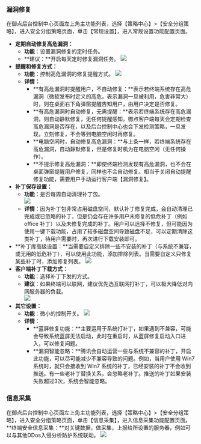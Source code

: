 ### 漏洞修复
在御点后台控制中心页面左上角主功能列表，选择【策略中心】>【安全分组策略】，进入安全分组策略页面，单击【常规设置】，进入常规设置功能配置页面。
- **定期自动修复高危漏洞：**
	- **功能**：设置漏洞修复的定时任务。  
	- **建议：**开启每天定时修复漏洞任务。
	![](https://main.qcloudimg.com/raw/49318c9be42f725f46d050e7632bcff5.png) 
- **提醒和修复方式：**
	- **功能**：控制高危漏洞的修复提醒方式。
	![](https://main.qcloudimg.com/raw/bece38a433703a42c18c6ac5febbca6d.png)  
	- **详情：**
		- **有高危漏洞时提醒用户，不自动修复：**表示若终端系统存在高危漏洞（微软发布时定义的高危，表示漏洞一旦被利用，危害非常大）时，则在桌面右下角弹窗提醒告知用户，由用户决定是否修复。
		- **有高危漏洞时自动修复，无需提醒：**表示若终端系统存在高危漏洞，则自动静默修复，无任何提醒感知。御点客户端每天会定期检查高危漏洞是否存在，以及后台控制中心也会下发检测策略，一旦发现，立刻修复，不会等到电脑空闲时再修复。
		- **电脑空闲时，自动修复高危漏洞：**与上条一样，若终端系统存在高危漏洞，自动静默修复，但是修复时机为在电脑空闲（无任何操作）。
		- **不提示修复高危漏洞：**即使终端检测发现有高危漏洞，也不会在桌面弹窗提醒用户修复，同样也不会自动修复。相当于关闭自动提醒修复功能，需要用户手动运行客户端【漏洞修复】。
- **补丁保存设置：**
	- **功能**：是否每周自动清理补丁包。  
	![](https://main.qcloudimg.com/raw/fbf7e905bf6579aa465a4d57ef298eff.png)
	- **详情**：因为补丁包非常占用磁盘空间，默认补丁修复完成，会自动清理已完成或已忽略的补丁，但是仍会存在许多用户未修复的低危补丁（例如 office 补丁）以及未修复完成的补丁。用户可以选择不修复，但可能因为使用一键下载功能，占用了较多磁盘空间导致磁盘不足，可以定期清除这类补丁，待用户需要时，再次进行下载安装即可。
- **补丁库高级设置：**当需要自定义排除一些不安装的补丁（与系统不兼容，或无用的低危补丁），可以使用此功能，添加排除列表。当需要自定义只修复某些补丁时，添加修复列表。
![](https://main.qcloudimg.com/raw/b8dc2024a1d91905e6797cfe17c6313b.png)  
- **客户端补丁下载方式：**
	- **功能**：选择补丁下发的方式。  
	- **建议**：如果终端可以联网，建议优先选互联网打补丁，可以极大降低对内网服务器的负载。  
![](https://main.qcloudimg.com/raw/e3f0d790e00a30f17e743838f3342cb4.png)
- **其它设置：**
	- **功能**：微小的控制开关。
	  ![](https://main.qcloudimg.com/raw/ada2cf5b20a072cd8ef6bbcb268e5039.png)
	- **详情**：
		- **蓝屏修复功能：**主要运用于系统打补丁，如果遇到不兼容，可能会导致系统蓝屏无法启动，此时在重启时，从蓝屏修复启动入口进入，可以修复问题。
		- **漏洞智能忽略：**腾讯会自动运营一些与系统不兼容的补丁，开启此功能，可以尽可能减少不兼容导致的问题。例如，当用户使用 Win7 系统时，就只会接收到 Win7 系统的补丁，已经安装的补丁不会收到推送。有一些老补丁替换关系，会忽略老补丁。推送的补丁如果安装失败超过3次，系统会智能忽略。  

### 信息采集
在御点后台控制中心页面左上角主功能列表，选择【策略中心】>【安全分组策略】，进入安全分组策略页面，单击【信息采集】，进入信息采集功能配置页面。
**终端安全信息采集：**对关键数据，做采集，上报给所设置的服务器，例如可以与其他DDos入侵分析防护系统联动。
![](https://main.qcloudimg.com/raw/86c5a8ee1dbe5e65ef600c98f845dd37.png)

